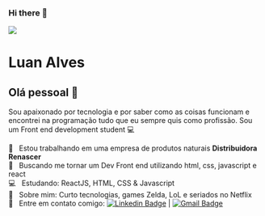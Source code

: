 ### Hi there 👋

<!--
**luandstv/luandstv** is a ✨ _special_ ✨ repository because its `README.md` (this file) appears on your GitHub profile.

Here are some ideas to get you started:

- 🔭 I’m currently working on ...
- 🌱 I’m currently learning ...
- 👯 I’m looking to collaborate on ...
- 🤔 I’m looking for help with ...
- 💬 Ask me about ...
- 📫 How to reach me: ...
- 😄 Pronouns: ...
- ⚡ Fun fact: ...
-->



<img width="auto" src="https://github.com/luandstv.png"> 

# Luan Alves

## Olá pessoal 👋
Sou apaixonado por tecnologia e por saber como as coisas funcionam e encontrei na programação tudo que eu sempre quis como profissão.
Sou um Front end development student :computer:

 :rocket:  &nbsp; Estou trabalhando em uma empresa de produtos naturais **Distribuidora Renascer**
 <br/> :purple_heart: &nbsp; Buscando me tornar um Dev Front end utilizando html, css, javascript e react 
 <br/> :computer: &nbsp; Estudando: ReactJS, HTML, CSS & Javascript
 <br/> 💬  &nbsp; Sobre mim: Curto tecnologias, games Zelda, LoL e seriados no Netflix
 <br/> :email: &nbsp; Entre em contato comigo: [![Linkedin Badge](https://img.shields.io/badge/-LuanAlves-blue?style=flat-square&logo=Linkedin&logoColor=white&link=https://www.linkedin.com/in/luanalves97/)](https://www.linkedin.com/in/luanalves97/) 
| 
[![Gmail Badge](https://img.shields.io/badge/-luanalves.dev@gmail.com-c14438?style=flat-square&logo=Gmail&logoColor=white&link=mailto:luanalves.dev@gmail.com)](mailto:luanalves.dev@gmail.com)


